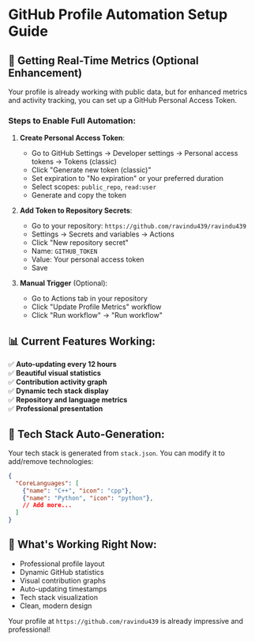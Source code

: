 # GitHub Profile Automation Setup Guide

## 🚀 Getting Real-Time Metrics (Optional Enhancement)

Your profile is already working with public data, but for enhanced metrics and activity tracking, you can set up a GitHub Personal Access Token.

### Steps to Enable Full Automation:

1. **Create Personal Access Token**:
   - Go to GitHub Settings → Developer settings → Personal access tokens → Tokens (classic)
   - Click "Generate new token (classic)"
   - Set expiration to "No expiration" or your preferred duration
   - Select scopes: `public_repo`, `read:user`
   - Generate and copy the token

2. **Add Token to Repository Secrets**:
   - Go to your repository: `https://github.com/ravindu439/ravindu439`
   - Settings → Secrets and variables → Actions
   - Click "New repository secret"
   - Name: `GITHUB_TOKEN`
   - Value: Your personal access token
   - Save

3. **Manual Trigger** (Optional):
   - Go to Actions tab in your repository
   - Click "Update Profile Metrics" workflow
   - Click "Run workflow" → "Run workflow"

## 📊 Current Features Working:

✅ **Auto-updating every 12 hours**  
✅ **Beautiful visual statistics**  
✅ **Contribution activity graph**  
✅ **Dynamic tech stack display**  
✅ **Repository and language metrics**  
✅ **Professional presentation**  

## 🔧 Tech Stack Auto-Generation:

Your tech stack is generated from `stack.json`. You can modify it to add/remove technologies:

```json
{
  "CoreLanguages": [
    {"name": "C++", "icon": "cpp"},
    {"name": "Python", "icon": "python"},
    // Add more...
  ]
}
```

## 🎯 What's Working Right Now:

- Professional profile layout
- Dynamic GitHub statistics
- Visual contribution graphs  
- Auto-updating timestamps
- Tech stack visualization
- Clean, modern design

Your profile at `https://github.com/ravindu439` is already impressive and professional!

